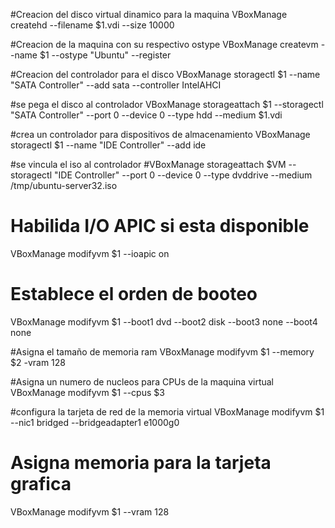 #Creacion del disco virtual dinamico para la maquina
VBoxManage createhd --filename $1.vdi --size 10000

#Creacion de la maquina con su respectivo ostype
VBoxManage createvm --name $1 --ostype "Ubuntu" --register

#Creacion del controlador para el disco
VBoxManage storagectl $1 --name "SATA Controller" --add sata --controller IntelAHCI

#se pega el disco al controlador
VBoxManage storageattach $1 --storagectl "SATA Controller" --port 0 --device 0 --type hdd --medium $1.vdi

#crea un controlador  para dispositivos de almacenamiento
VBoxManage storagectl $1 --name "IDE Controller" --add ide

#se vincula el iso al controlador
#VBoxManage storageattach $VM --storagectl "IDE Controller" --port 0 --device 0 --type dvddrive --medium /tmp/ubuntu-server32.iso


# Habilida I/O APIC si esta disponible
VBoxManage modifyvm $1 --ioapic on

# Establece el orden de booteo
VBoxManage modifyvm $1 --boot1 dvd --boot2 disk --boot3 none --boot4 none

#Asigna el tamaño de memoria ram
VBoxManage modifyvm $1 --memory $2 -vram 128

#Asigna un numero de nucleos para CPUs de la maquina virtual
VBoxManage modifyvm $1 --cpus $3

#configura la tarjeta de red de la memoria virtual
VBoxManage modifyvm $1 --nic1 bridged --bridgeadapter1 e1000g0

# Asigna memoria para la tarjeta grafica
VBoxManage modifyvm $1 --vram 128
